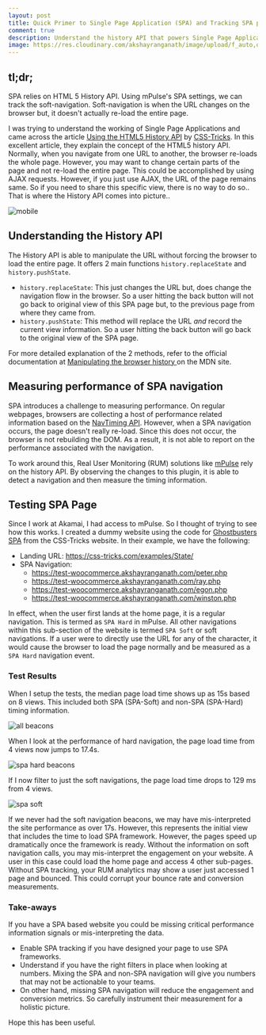 ```yaml
---
layout: post
title: Quick Primer to Single Page Application (SPA) and Tracking SPA pages
comment: true
description: Understand the history API that powers Single Page Application (SPA) and learn how this is leveraged by real user monitoring solutions like mPulse for reporting performance of SPA pages .
image: https://res.cloudinary.com/akshayranganath/image/upload/f_auto,q_auto/blog/mobile-phone.jpg.jpg
---
```


## tl;dr;
SPA relies on HTML 5 History API. Using mPulse's SPA settings, we can track the soft-navigation. Soft-navigation is when the URL changes on the browser but, it doesn't actually re-load the entire page. 


I was trying to understand the working of Single Page Applications and came across the article [Using the HTML5 History API](https://css-tricks.com/using-the-html5-history-api/) by [CSS-Tricks](https://css-tricks.com/). In this excellent article, they explain the concept of the HTML5 history API. Normally, when you navigate from one URL to another, the browser re-loads the whole page. However, you may want to change certain parts of the page and not re-load the entire page. This could be accomplished by using AJAX requests. However, if you just use AJAX, the URL of the page remains same. So if you need to share this specific view, there is no way to do so.. That is where the History API comes into picture..

![mobile](https://res.cloudinary.com/akshayranganath/image/upload/f_auto,q_auto/blog/mobile-phone.jpg.jpg)

## Understanding the History API

The History API is able to manipulate the URL without forcing the browser to load the entire page. It offers 2 main functions `history.replaceState` and `history.pushState`. 

* `history.replaceState`: This just changes the URL but, does change the navigation flow in the browser. So a user hitting the back button will not go back to original view of this SPA page but, to the previous page from where they came from.
* `history.pushState`: This method will replace the URL _and_ record the current view information. So a user hitting the back button will go back to the original view of the SPA page.

For more detailed explanation of the 2 methods, refer to the official documentation at [Manipulating the browser history
](https://developer.mozilla.org/en-US/docs/Web/API/History_API) on the MDN site.

## Measuring performance of SPA navigation

SPA introduces a challenge to measuring performance. On regular webpages, browsers are collecting a host of performance related information based on the [NavTiming API](https://developer.mozilla.org/en-US/docs/Web/API/Navigation_timing_API). However, when a SPA navigation occurs, the page doesn't really re-load. Since this does not occur, the browser is not rebuilding the DOM. As a result, it is not able to report on the performance associated with the navigation.

To work around this, Real User Monitoring (RUM) solutions like [mPulse](https://developer.akamai.com/akamai-mpulse) rely on the history API. By observing the changes to this plugin, it is able to detect a navigation and then measure the timing information.

## Testing SPA Page

Since I work at Akamai, I had access to mPulse. So I thought of trying to see how this works. I created a dummy website using the code for [Ghostbusters SPA](https://css-tricks.com/examples/State/) from the CSS-Tricks website. In their example, we have the following:

* Landing URL: https://css-tricks.com/examples/State/
* SPA Navigation: 
	* https://test-woocommerce.akshayranganath.com/peter.php
	* https://test-woocommerce.akshayranganath.com/ray.php
	* https://test-woocommerce.akshayranganath.com/egon.php
	* https://test-woocommerce.akshayranganath.com/winston.php

In effect, when the user first lands at the home page, it is a regular navigation. This is termed as `SPA Hard` in mPulse. All other navigations within this sub-section of the website is termed `SPA Soft` or soft navigations. If a user were to directly use the URL for any of the character, it would cause the browser to load the page normally and be measured as a `SPA Hard` navigation event.

### Test Results

When I setup the tests, the median page load time shows up as 15s based on 8 views. This included both SPA (SPA-Soft) and non-SPA (SPA-Hard) timing information.

![all beacons](https://res.cloudinary.com/akshayranganath/image/upload/f_auto,q_auto/blog/spa_all_beacons.png)

When I look at the performance of hard navigation, the page load time from 4 views now jumps to 17.4s.

![spa hard beacons](https://res.cloudinary.com/akshayranganath/image/upload/f_auto,q_auto/blog/spa_hard_beacons.png)

If I now filter to just the soft navigations, the page load time drops to 129 ms from 4 views.

![spa soft](https://res.cloudinary.com/akshayranganath/image/upload/f_auto,q_auto/blog/spa_sort_beacons.png)

If we never had the soft navigation beacons, we may have mis-interpreted the site performance as over 17s. However, this represents the initial view that includes the time to load SPA framework. However, the pages speed up dramatically once the framework is ready. Without the information on soft navigation calls, you may mis-interpret the engagement on your website. A user in this case could load the home page and access 4 other sub-pages. Without SPA tracking, your RUM analytics may show a user just accessed 1 page and bounced. This could corrupt your bounce rate and conversion measurements.

### Take-aways

If you have a SPA based website you could be missing critical performance information signals or mis-interpreting the data.

* Enable SPA tracking if you have designed your page to use SPA frameworks.
* Understand if you have the right filters in place when looking at numbers. Mixing the SPA and non-SPA navigation will give you numbers that may not be actionable to your teams.
* On other hand, missing SPA navigation will reduce the engagement and conversion metrics. So carefully instrument their measurement for a holistic picture.

Hope this has been useful.